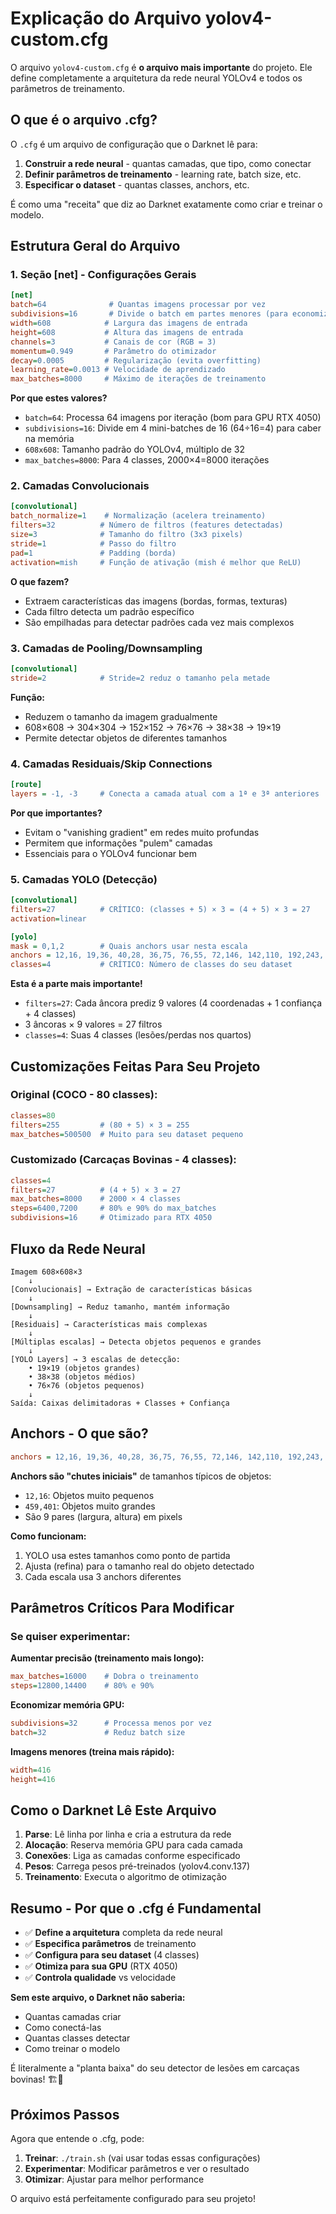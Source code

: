 # Explicação do Arquivo yolov4-custom.cfg

O arquivo `yolov4-custom.cfg` é **o arquivo mais importante** do projeto. Ele define completamente a arquitetura da rede neural YOLOv4 e todos os parâmetros de treinamento.

## O que é o arquivo .cfg?

O `.cfg` é um arquivo de configuração que o Darknet lê para:
1. **Construir a rede neural** - quantas camadas, que tipo, como conectar
2. **Definir parâmetros de treinamento** - learning rate, batch size, etc.
3. **Especificar o dataset** - quantas classes, anchors, etc.

É como uma "receita" que diz ao Darknet exatamente como criar e treinar o modelo.

## Estrutura Geral do Arquivo

### 1. **Seção [net] - Configurações Gerais**
```ini
[net]
batch=64              # Quantas imagens processar por vez
subdivisions=16       # Divide o batch em partes menores (para economizar GPU)
width=608            # Largura das imagens de entrada
height=608           # Altura das imagens de entrada
channels=3           # Canais de cor (RGB = 3)
momentum=0.949       # Parâmetro do otimizador
decay=0.0005         # Regularização (evita overfitting)
learning_rate=0.0013 # Velocidade de aprendizado
max_batches=8000     # Máximo de iterações de treinamento
```

**Por que estes valores?**
- `batch=64`: Processa 64 imagens por iteração (bom para GPU RTX 4050)
- `subdivisions=16`: Divide em 4 mini-batches de 16 (64÷16=4) para caber na memória
- `608x608`: Tamanho padrão do YOLOv4, múltiplo de 32
- `max_batches=8000`: Para 4 classes, 2000×4=8000 iterações

### 2. **Camadas Convolucionais**
```ini
[convolutional]
batch_normalize=1    # Normalização (acelera treinamento)
filters=32          # Número de filtros (features detectadas)
size=3              # Tamanho do filtro (3x3 pixels)
stride=1            # Passo do filtro
pad=1               # Padding (borda)
activation=mish     # Função de ativação (mish é melhor que ReLU)
```

**O que fazem?**
- Extraem características das imagens (bordas, formas, texturas)
- Cada filtro detecta um padrão específico
- São empilhadas para detectar padrões cada vez mais complexos

### 3. **Camadas de Pooling/Downsampling**
```ini
[convolutional]
stride=2            # Stride=2 reduz o tamanho pela metade
```

**Função:**
- Reduzem o tamanho da imagem gradualmente
- 608×608 → 304×304 → 152×152 → 76×76 → 38×38 → 19×19
- Permite detectar objetos de diferentes tamanhos

### 4. **Camadas Residuais/Skip Connections**
```ini
[route]
layers = -1, -3     # Conecta a camada atual com a 1ª e 3ª anteriores
```

**Por que importantes?**
- Evitam o "vanishing gradient" em redes muito profundas
- Permitem que informações "pulem" camadas
- Essenciais para o YOLOv4 funcionar bem

### 5. **Camadas YOLO (Detecção)**
```ini
[convolutional]
filters=27          # CRÍTICO: (classes + 5) × 3 = (4 + 5) × 3 = 27
activation=linear

[yolo]
mask = 0,1,2        # Quais anchors usar nesta escala
anchors = 12,16, 19,36, 40,28, 36,75, 76,55, 72,146, 142,110, 192,243, 459,401
classes=4           # CRÍTICO: Número de classes do seu dataset
```

**Esta é a parte mais importante!**
- `filters=27`: Cada âncora prediz 9 valores (4 coordenadas + 1 confiança + 4 classes)
- 3 âncoras × 9 valores = 27 filtros
- `classes=4`: Suas 4 classes (lesões/perdas nos quartos)

## Customizações Feitas Para Seu Projeto

### Original (COCO - 80 classes):
```ini
classes=80
filters=255         # (80 + 5) × 3 = 255
max_batches=500500  # Muito para seu dataset pequeno
```

### Customizado (Carcaças Bovinas - 4 classes):
```ini
classes=4
filters=27          # (4 + 5) × 3 = 27
max_batches=8000    # 2000 × 4 classes
steps=6400,7200     # 80% e 90% do max_batches
subdivisions=16     # Otimizado para RTX 4050
```

## Fluxo da Rede Neural

```
Imagem 608×608×3
    ↓
[Convolucionais] → Extração de características básicas
    ↓
[Downsampling] → Reduz tamanho, mantém informação
    ↓
[Residuais] → Características mais complexas
    ↓
[Múltiplas escalas] → Detecta objetos pequenos e grandes
    ↓
[YOLO Layers] → 3 escalas de detecção:
    • 19×19 (objetos grandes)
    • 38×38 (objetos médios)
    • 76×76 (objetos pequenos)
    ↓
Saída: Caixas delimitadoras + Classes + Confiança
```

## Anchors - O que são?

```ini
anchors = 12,16, 19,36, 40,28, 36,75, 76,55, 72,146, 142,110, 192,243, 459,401
```

**Anchors são "chutes iniciais"** de tamanhos típicos de objetos:
- `12,16`: Objetos muito pequenos
- `459,401`: Objetos muito grandes
- São 9 pares (largura, altura) em pixels

**Como funcionam:**
1. YOLO usa estes tamanhos como ponto de partida
2. Ajusta (refina) para o tamanho real do objeto detectado
3. Cada escala usa 3 anchors diferentes

## Parâmetros Críticos Para Modificar

### Se quiser experimentar:

**Aumentar precisão (treinamento mais longo):**
```ini
max_batches=16000    # Dobra o treinamento
steps=12800,14400    # 80% e 90%
```

**Economizar memória GPU:**
```ini
subdivisions=32      # Processa menos por vez
batch=32             # Reduz batch size
```

**Imagens menores (treina mais rápido):**
```ini
width=416
height=416
```

## Como o Darknet Lê Este Arquivo

1. **Parse**: Lê linha por linha e cria a estrutura da rede
2. **Alocação**: Reserva memória GPU para cada camada
3. **Conexões**: Liga as camadas conforme especificado
4. **Pesos**: Carrega pesos pré-treinados (yolov4.conv.137)
5. **Treinamento**: Executa o algoritmo de otimização

## Resumo - Por que o .cfg é Fundamental

- ✅ **Define a arquitetura** completa da rede neural
- ✅ **Especifica parâmetros** de treinamento
- ✅ **Configura para seu dataset** (4 classes)
- ✅ **Otimiza para sua GPU** (RTX 4050)
- ✅ **Controla qualidade** vs velocidade

**Sem este arquivo, o Darknet não saberia:**
- Quantas camadas criar
- Como conectá-las
- Quantas classes detectar
- Como treinar o modelo

É literalmente a "planta baixa" do seu detector de lesões em carcaças bovinas! 🏗️🐄

## Próximos Passos

Agora que entende o .cfg, pode:
1. **Treinar**: `./train.sh` (vai usar todas essas configurações)
2. **Experimentar**: Modificar parâmetros e ver o resultado
3. **Otimizar**: Ajustar para melhor performance

O arquivo está perfeitamente configurado para seu projeto!